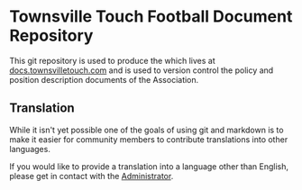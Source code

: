 # Townsville Touch Football Document Repository

This git repository is used to produce the  which lives at [docs.townsvilletouch.com][d]
and is used to version control the policy and position description documents of the Association.

## Translation

While it isn't yet possible one of the goals of using git and markdown is to make it easier
for community members to contribute translations into other languages.

If you would like to provide a translation into a language other than English, please get in
contact with the [Administrator][s].

[d]: https://docs.townsvilletouch.com/
[s]: mailto:kerrod@townsvilletouch.com